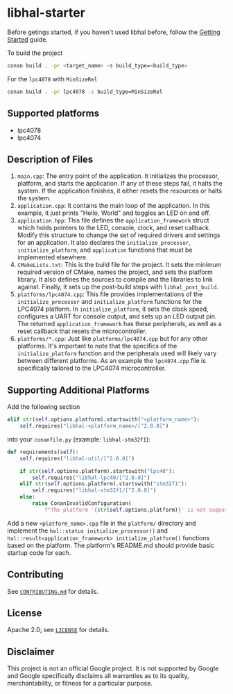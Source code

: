 # libhal-starter

Before getings started, if you haven't used libhal before, follow the
[Getting Started](https://libhal.github.io/2.1/) guide.

To build the project

```bash
conan build . -pr <target_name> -s build_type=<build_type>
```

For the `lpc4078` with `MinSizeRel`

```bash
conan build . -pr lpc4078 -s build_type=MinSizeRel
```

## Supported platforms

- lpc4078
- lpc4074

## Description of Files

1. `main.cpp`: The entry point of the application. It initializes the processor,
   platform, and starts the application. If any of these steps fail, it halts
   the system. If the application finishes, it either resets the resources or
   halts the system.
2. `application.cpp`: It contains the main loop of the application. In this
   example, it just prints "Hello, World" and toggles an LED on and off.
3. `application.hpp`: This file defines the `application_framework` struct which
   holds pointers to the LED, console, clock, and reset callback. Modify this
   structure to change the set of required drivers and settings for an
   application. It also declares the `initialize_processor`,
   `initialize_platform`, and `application` functions that must be implemented
   elsewhere.
4. `CMakeLists.txt`: This is the build file for the project. It sets the minimum
   required version of CMake, names the project, and sets the platform library.
   It also defines the sources to compile and the libraries to link against.
   Finally, it sets up the post-build steps with `libhal_post_build`.
5. `platforms/lpc4074.cpp`: This file provides implementations of the
   `initialize_processor` and `initialize_platform` functions for the LPC4074
   platform. In `initialize_platform`, it sets the clock speed, configures a
   UART for console output, and sets up an LED output pin. The returned
   `application_framework` has these peripherals, as well as a reset callback
   that resets the microcontroller.
6. `platforms/*.cpp`: Just like `platforms/lpc4074.cpp` but for any other
   platforms. It's important to note that the specifics of the
   `initialize_platform` function and the peripherals used will likely vary
   between different platforms. As an example the `lpc4074.cpp` file is
   specifically tailored to the LPC4074 microcontroller.

## Supporting Additional Platforms

Add the following section

```python
elif str(self.options.platform).startswith("<platform_name>"):
    self.requires("libhal-<platform_name>/[^2.0.0]")
```

into your `conanfile.py` (example: `libhal-stm32f1`):

```python
def requirements(self):
    self.requires("libhal-util/[^2.0.0]")

    if str(self.options.platform).startswith("lpc40"):
        self.requires("libhal-lpc40/[^2.0.0]")
    elif str(self.options.platform).startswith("stm32f1"):
        self.requires("libhal-stm32f1/[^2.0.0]")
    else:
        raise ConanInvalidConfiguration(
            f"The platform '{str(self.options.platform)}' is not supported.")
```

Add a new `<platform_name>.cpp` file in the `platform/` directory and implement
the `hal::status initialize_processor()` and
`hal::result<application_framework> initialize_platform()` functions based on
the platform. The platform's README.md should provide basic startup code for
each.

## Contributing

See [`CONTRIBUTING.md`](CONTRIBUTING.md) for details.

## License

Apache 2.0; see [`LICENSE`](LICENSE) for details.

## Disclaimer

This project is not an official Google project. It is not supported by
Google and Google specifically disclaims all warranties as to its quality,
merchantability, or fitness for a particular purpose.
